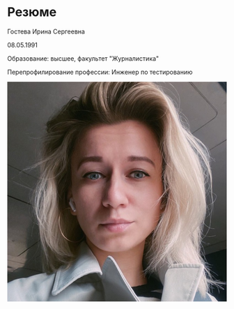# Резюме
Гостева Ирина Сергеевна

08.05.1991

Образование: высшее, факультет "Журналистика"

Перепрофилирование профессии: Инженер по тестированию

![фото](/фото/fd94.JPG)